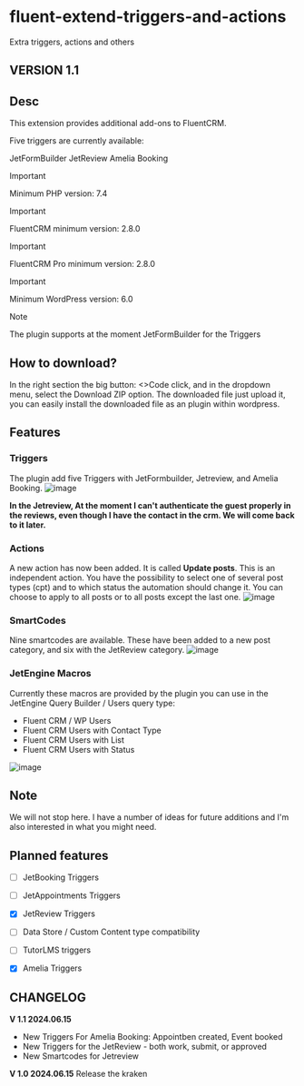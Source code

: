 # fluent-extend-triggers-and-actions
Extra triggers, actions and others 

## VERSION 1.1

## Desc

This extension provides additional add-ons to FluentCRM.

Five triggers are currently available:

JetFormBuilder
JetReview
Amelia Booking

> [!IMPORTANT]
> Minimum PHP version: 7.4

> [!IMPORTANT]
> FluentCRM minimum version: 2.8.0

> [!IMPORTANT]
> FluentCRM Pro minimum version: 2.8.0

> [!IMPORTANT]
> Minimum WordPress version: 6.0

> [!Note]
> The plugin supports at the moment JetFormBuilder for the Triggers

## How to download?

In the right section the big button: <>Code click, and in the dropdown menu, select the Download ZIP option. The downloaded file just upload it, you can easily install the downloaded file as an plugin within wordpress.

## Features

### Triggers

The plugin add five Triggers with JetFormbuilder, Jetreview, and Amelia Booking.
![image](https://github.com/Lonsdale201/fluent-extend-triggers-and-actions/assets/23199033/a4c373ae-5961-4ec8-af1f-b7aab8593d71)

**In the Jetreview, At the moment I can't authenticate the guest properly in the reviews, even though I have the contact in the crm. We will come back to it later.**


### Actions

A new action has now been added. It is called **Update posts**. This is an independent action. You have the possibility to select one of several post types (cpt) and to which status the automation should change it. You can choose to apply to all posts or to all posts except the last one.
![image](https://github.com/Lonsdale201/fluent-extend-triggers-and-actions/assets/23199033/9d18cad1-94a4-4686-9560-20934daa4b28)

### SmartCodes

Nine smartcodes are available. These have been added to a new post category, and six with the JetReview category.
![image](https://github.com/Lonsdale201/fluent-extend-triggers-and-actions/assets/23199033/b4c25727-695a-49e3-9f2a-a81fd91ab5de)


### JetEngine Macros

Currently these macros are provided by the plugin you can use in the JetEngine Query Builder / Users query type:

* Fluent CRM / WP Users
* Fluent CRM Users with Contact Type
* Fluent CRM Users with List
* Fluent CRM Users with Status

![image](https://github.com/Lonsdale201/fluent-extend-triggers-and-actions/assets/23199033/9b39ee82-e0cd-4fed-b267-2eeb7c02e4d1)


## Note
We will not stop here. I have a number of ideas for future additions and I'm also interested in what you might need.

## Planned features

- [ ] JetBooking Triggers
- [ ] JetAppointments Triggers 
- [X] JetReview Triggers
- [ ] Data Store / Custom Content type compatibility
- [ ] TutorLMS triggers
- [X] Amelia Triggers


## CHANGELOG


**V 1.1 2024.06.15**

* New Triggers For Amelia Booking: Appointben created, Event booked
* New Triggers for the JetReview - both work, submit, or approved
* New Smartcodes for Jetreview

**V 1.0 2024.06.15**
Release the kraken
